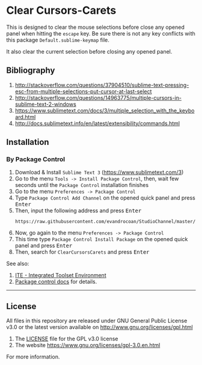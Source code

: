 
# Clear Cursors-Carets

This is designed to clear the mouse selections before close any opened panel when hitting the
`escape` key. Be sure there is not any key conflicts with this package `Default.sublime-keymap` file.

It also clear the current selection before closing any opened panel.


## Bibliography

1. http://stackoverflow.com/questions/37904510/sublime-text-pressing-esc-from-multiple-selections-put-cursor-at-last-select
1. http://stackoverflow.com/questions/14963775/multiple-cursors-in-sublime-text-2-windows
1. https://www.sublimetext.com/docs/3/multiple_selection_with_the_keyboard.html
1. http://docs.sublimetext.info/en/latest/extensibility/commands.html


## Installation

### By Package Control

1. Download & Install `Sublime Text 3` (https://www.sublimetext.com/3)
1. Go to the menu `Tools -> Install Package Control`, then,
   wait few seconds until the `Package Control` installation finishes
1. Go to the menu `Preferences -> Package Control`
1. Type `Package Control Add Channel` on the opened quick panel and press <kbd>Enter</kbd>
1. Then, input the following address and press <kbd>Enter</kbd>
   ```
   https://raw.githubusercontent.com/evandrocoan/StudioChannel/master/channel.json
   ```
1. Now, go again to the menu `Preferences -> Package Control`
1. This time type `Package Control Install Package` on the opened quick panel and press <kbd>Enter</kbd>
1. Then, search for `ClearCursorsCarets` and press <kbd>Enter</kbd>

See also:
1. [ITE - Integrated Toolset Environment](https://github.com/evandrocoan/ITE)
1. [Package control docs](https://packagecontrol.io/docs/usage) for details.


___
## License

All files in this repository are released under GNU General Public License v3.0
or the latest version available on http://www.gnu.org/licenses/gpl.html

1. The [LICENSE](LICENSE) file for the GPL v3.0 license
1. The website https://www.gnu.org/licenses/gpl-3.0.en.html

For more information.



